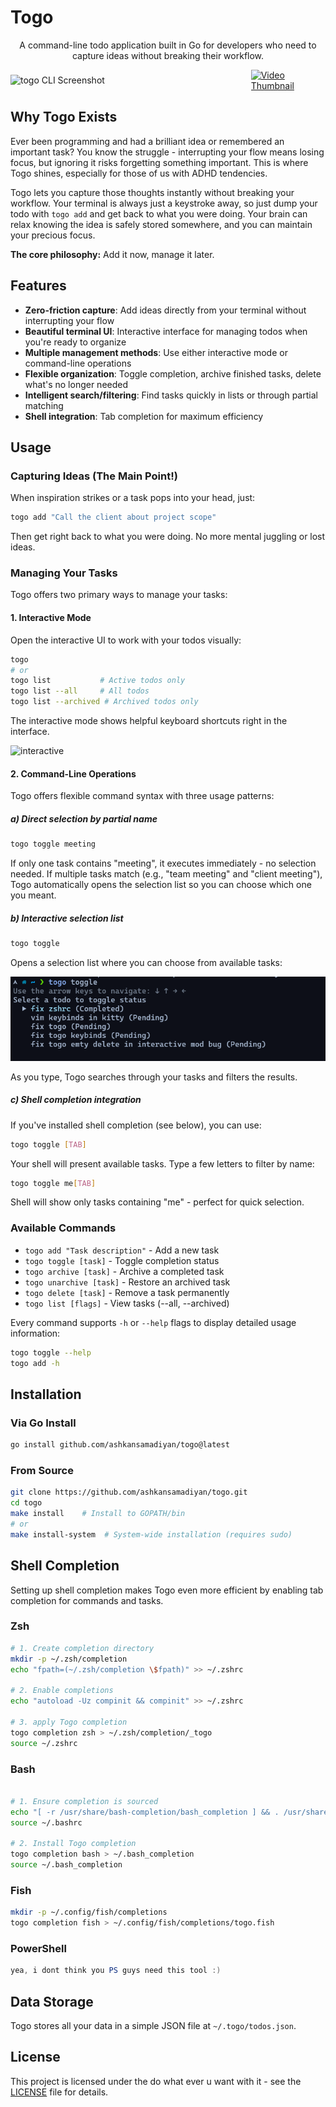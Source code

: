 # Togo

<p align="center">
  A command-line todo application built in Go for developers who need to capture ideas without breaking their workflow.
</p>

<div style="display: flex; justify-content: center; align-items: center;">
  <img src="https://github.com/user-attachments/assets/7907d938-06ae-418a-b44c-96581e3edb1c" alt="togo CLI Screenshot" style="margin-right: 10px;" width="400">
  <a href="https://github.com/user-attachments/assets/14afdab1-2f6b-419c-9ace-958d8c167646" target="_blank">
    <img src="https://via.placeholder.com/400x225.png?text=Click+to+Watch+Video" alt="Video Thumbnail" width="400">
  </a>
</div>


## Why Togo Exists

Ever been programming and had a brilliant idea or remembered an important task? You know the struggle - interrupting your flow means losing focus, but ignoring it risks forgetting something important. This is where Togo shines, especially for those of us with ADHD tendencies.

Togo lets you capture those thoughts instantly without breaking your workflow. Your terminal is always just a keystroke away, so just dump your todo with `togo add` and get back to what you were doing. Your brain can relax knowing the idea is safely stored somewhere, and you can maintain your precious focus.

**The core philosophy:** Add it now, manage it later.

## Features

- **Zero-friction capture**: Add ideas directly from your terminal without interrupting your flow
- **Beautiful terminal UI**: Interactive interface for managing todos when you're ready to organize
- **Multiple management methods**: Use either interactive mode or command-line operations
- **Flexible organization**: Toggle completion, archive finished tasks, delete what's no longer needed
- **Intelligent search/filtering**: Find tasks quickly in lists or through partial matching
- **Shell integration**: Tab completion for maximum efficiency

## Usage

### Capturing Ideas (The Main Point!)

When inspiration strikes or a task pops into your head, just:

```bash
togo add "Call the client about project scope"
```

Then get right back to what you were doing. No more mental juggling or lost ideas.

### Managing Your Tasks

Togo offers two primary ways to manage your tasks:

#### 1. Interactive Mode

Open the interactive UI to work with your todos visually:

```bash
togo
# or
togo list           # Active todos only
togo list --all     # All todos
togo list --archived # Archived todos only
```

The interactive mode shows helpful keyboard shortcuts right in the interface.

![interactive](https://github.com/user-attachments/assets/e75cb61e-00f5-4c5b-ae44-66727521d2c4)

#### 2. Command-Line Operations

Togo offers flexible command syntax with three usage patterns:

##### a) Direct selection by partial name

```bash
togo toggle meeting
```

If only one task contains "meeting", it executes immediately - no selection needed. If multiple tasks match (e.g., "team meeting" and "client meeting"), Togo automatically opens the selection list so you can choose which one you meant.

##### b) Interactive selection list

```bash
togo toggle
```

Opens a selection list where you can choose from available tasks:

![Small selection list](./pics/small-list.png)

As you type, Togo searches through your tasks and filters the results.

##### c) Shell completion integration

If you've installed shell completion (see below), you can use:

```bash
togo toggle [TAB]
```

Your shell will present available tasks. Type a few letters to filter by name:

```bash
togo toggle me[TAB]
```

Shell will show only tasks containing "me" - perfect for quick selection.

### Available Commands

- `togo add "Task description"` - Add a new task
- `togo toggle [task]` - Toggle completion status
- `togo archive [task]` - Archive a completed task
- `togo unarchive [task]` - Restore an archived task
- `togo delete [task]` - Remove a task permanently
- `togo list [flags]` - View tasks (--all, --archived)

Every command supports `-h` or `--help` flags to display detailed usage information:

```bash
togo toggle --help
togo add -h
```

## Installation

### Via Go Install

```bash
go install github.com/ashkansamadiyan/togo@latest
```

### From Source

```bash
git clone https://github.com/ashkansamadiyan/togo.git
cd togo
make install    # Install to GOPATH/bin
# or
make install-system  # System-wide installation (requires sudo)
```

## Shell Completion

Setting up shell completion makes Togo even more efficient by enabling tab completion for commands and tasks.

### Zsh

```bash
# 1. Create completion directory
mkdir -p ~/.zsh/completion
echo "fpath=(~/.zsh/completion \$fpath)" >> ~/.zshrc

# 2. Enable completions
echo "autoload -Uz compinit && compinit" >> ~/.zshrc

# 3. apply Togo completion
togo completion zsh > ~/.zsh/completion/_togo
source ~/.zshrc
```


### Bash

```bash

# 1. Ensure completion is sourced
echo "[ -r /usr/share/bash-completion/bash_completion ] && . /usr/share/bash-completion/bash_completion" >> ~/.bashrc
source ~/.bashrc

# 2. Install Togo completion
togo completion bash > ~/.bash_completion
source ~/.bash_completion
```



### Fish

```bash
mkdir -p ~/.config/fish/completions
togo completion fish > ~/.config/fish/completions/togo.fish
```

### PowerShell

```powershell
yea, i dont think you PS guys need this tool :)
```

## Data Storage

Togo stores all your data in a simple JSON file at `~/.togo/todos.json`.




## License

This project is licensed under the do what ever u want with it - see the [LICENSE](LICENSE) file for details. 

